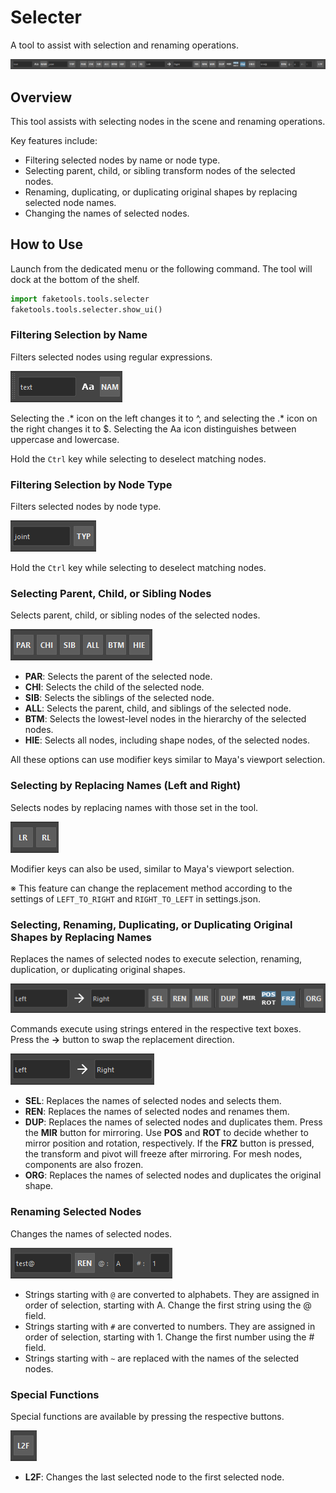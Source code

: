 
# Selecter

A tool to assist with selection and renaming operations.

![image001](images/selecter/image001.png)

## Overview

This tool assists with selecting nodes in the scene and renaming operations.

Key features include:

- Filtering selected nodes by name or node type.
- Selecting parent, child, or sibling transform nodes of the selected nodes.
- Renaming, duplicating, or duplicating original shapes by replacing selected node names.
- Changing the names of selected nodes.

## How to Use

Launch from the dedicated menu or the following command. The tool will dock at the bottom of the shelf.

```python
import faketools.tools.selecter
faketools.tools.selecter.show_ui()
```

### Filtering Selection by Name

Filters selected nodes using regular expressions.

![image002](images/selecter/image002.png)

Selecting the .* icon on the left changes it to ^, and selecting the .* icon on the right changes it to $. Selecting the Aa icon distinguishes between uppercase and lowercase.

Hold the `Ctrl` key while selecting to deselect matching nodes.

### Filtering Selection by Node Type

Filters selected nodes by node type.

![image003](images/selecter/image003.png)

Hold the `Ctrl` key while selecting to deselect matching nodes.

### Selecting Parent, Child, or Sibling Nodes

Selects parent, child, or sibling nodes of the selected nodes.

![image004](images/selecter/image004.png)

- **PAR**: Selects the parent of the selected node.
- **CHI**: Selects the child of the selected node.
- **SIB**: Selects the siblings of the selected node.
- **ALL**: Selects the parent, child, and siblings of the selected node.
- **BTM**: Selects the lowest-level nodes in the hierarchy of the selected nodes.
- **HIE**: Selects all nodes, including shape nodes, of the selected nodes.

All these options can use modifier keys similar to Maya's viewport selection.

### Selecting by Replacing Names (Left and Right)

Selects nodes by replacing names with those set in the tool. 

![image005](images/selecter/image009.png)

Modifier keys can also be used, similar to Maya's viewport selection.

※ This feature can change the replacement method according to the settings of `LEFT_TO_RIGHT` and `RIGHT_TO_LEFT` in settings.json.

### Selecting, Renaming, Duplicating, or Duplicating Original Shapes by Replacing Names

Replaces the names of selected nodes to execute selection, renaming, duplication, or duplicating original shapes.

![image006](images/selecter/image005.png)

Commands execute using strings entered in the respective text boxes. Press the **→** button to swap the replacement direction.

![image007](images/selecter/image011.png)

- **SEL**: Replaces the names of selected nodes and selects them.
- **REN**: Replaces the names of selected nodes and renames them.
- **DUP**: Replaces the names of selected nodes and duplicates them. Press the **MIR** button for mirroring. Use **POS** and **ROT** to decide whether to mirror position and rotation, respectively. If the **FRZ** button is pressed, the transform and pivot will freeze after mirroring. For mesh nodes, components are also frozen.
- **ORG**: Replaces the names of selected nodes and duplicates the original shape.

### Renaming Selected Nodes

Changes the names of selected nodes.

![image008](images/selecter/image006.png)

- Strings starting with `@` are converted to alphabets. They are assigned in order of selection, starting with A. Change the first string using the @ field.
- Strings starting with `#` are converted to numbers. They are assigned in order of selection, starting with 1. Change the first number using the # field.
- Strings starting with `~` are replaced with the names of the selected nodes.

### Special Functions

Special functions are available by pressing the respective buttons.

![image009](images/selecter/image007.png)

- **L2F**: Changes the last selected node to the first selected node.
